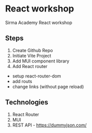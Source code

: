 # React workshop

Sirma Academy React workshop

## Steps

1. Create Github Repo
2. Initiate Vite Project
3. Add MUI component library
4. Add React router

- setup react-router-dom
- add routs
- change links (without page reload)

## Technologies

1. React Router
2. MUI
3. REST API - https://dummyjson.com/
